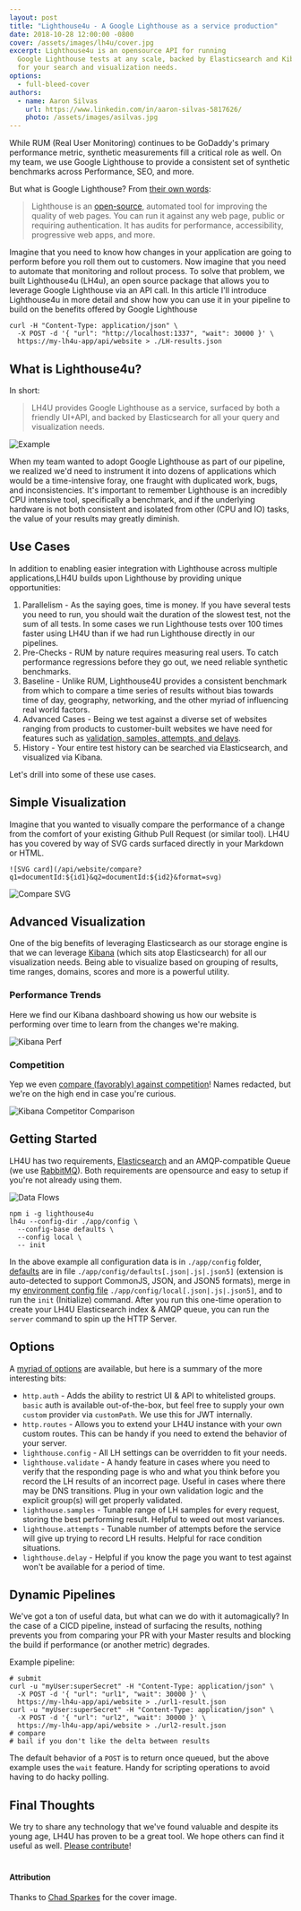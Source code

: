 ```yaml
---
layout: post
title: "Lighthouse4u - A Google Lighthouse as a service production"
date: 2018-10-28 12:00:00 -0800
cover: /assets/images/lh4u/cover.jpg
excerpt: Lighthouse4u is an opensource API for running
  Google Lighthouse tests at any scale, backed by Elasticsearch and Kibana
  for your search and visualization needs.
options:
  - full-bleed-cover
authors:
  - name: Aaron Silvas
    url: https://www.linkedin.com/in/aaron-silvas-5817626/
    photo: /assets/images/asilvas.jpg
---
```


While RUM (Real User Monitoring) continues to be GoDaddy's primary performance metric, synthetic measurements fill a critical role as well. On my team, we use Google Lighthouse to provide a consistent set of synthetic benchmarks across Performance, SEO, and more.

But what is Google Lighthouse? From [their own words](https://developers.google.com/web/tools/lighthouse/):

> Lighthouse is an [open-source](https://github.com/GoogleChrome/lighthouse),
> automated tool for improving the quality of
> web pages. You can run it against any web page, public or requiring
> authentication. It has audits for performance, accessibility,
> progressive web apps, and more.

Imagine that you need to know how changes in your application are going to perform
before you roll them out to customers. Now imagine that you need to automate that monitoring and rollout process.
To solve that problem, we built Lighthouse4u (LH4u), an open source package that
allows you to leverage Google Lighthouse via an API call. In this article I'll introduce
Lighthouse4u in more detail and show how you can use it in your pipeline to build on the
benefits offered by Google Lighthouse

```
curl -H "Content-Type: application/json" \
  -X POST -d '{ "url": "http://localhost:1337", "wait": 30000 }' \
  https://my-lh4u-app/api/website > ./LH-results.json
```


## What is Lighthouse4u?

In short:

> LH4U provides Google Lighthouse as a service, surfaced by both a friendly UI+API,
> and backed by Elasticsearch for all your query and visualization needs.

![Example](https://github.com/godaddy/lighthouse4u/raw/master/docs/example.gif)

When my team wanted to adopt Google Lighthouse as part of our pipeline, we realized we'd need to instrument it into dozens of applications which would be a time-intensive foray, one fraught with duplicated work, bugs, and inconsistencies.
It's important to remember Lighthouse is an incredibly CPU intensive tool,
specifically a benchmark, and if the underlying hardware is not both consistent
and isolated from other (CPU and IO) tasks, the value of your results may
greatly diminish.


## Use Cases

In addition to enabling easier integration with Lighthouse across multiple applications,LH4U builds upon Lighthouse by providing unique opportunities:

1. Parallelism - As the saying goes, time is money. If you have several tests you need to
   run, you should wait the duration of the slowest test, not the sum
   of all tests. In some cases we run Lighthouse tests over 100 times faster using LH4U
   than if we had run Lighthouse directly in our pipelines.
2. Pre-Checks - RUM by nature requires measuring real users. To catch
   performance regressions before they go out, we need reliable synthetic benchmarks.
3. Baseline - Unlike RUM, Lighthouse4U provides a consistent benchmark from which to compare
   a time series of results without bias towards time of day, geography, networking, and
   the other myriad of influencing real world factors.
4. Advanced Cases - Being we test against a diverse set of websites ranging from products
   to customer-built websites we have need for features such as [validation, samples,
   attempts, and delays](#options).
5. History - Your entire test history can be searched via Elasticsearch, and visualized
   via Kibana.

Let's drill into some of these use cases.


## Simple Visualization

Imagine that you wanted to visually compare the performance of a change from the comfort
of your existing Github Pull Request (or similar tool). LH4U has you covered by way
of SVG cards surfaced directly in your Markdown or HTML.

```
![SVG card](/api/website/compare?q1=documentId:${id1}&q2=documentId:${id2}&format=svg)
```
![Compare SVG](/assets/images/lh4u/widget%20compare%20-%20about.jpg)


## Advanced Visualization

One of the big benefits of leveraging Elasticsearch as our storage engine is that
we can leverage [Kibana](https://www.elastic.co/products/kibana) (which
sits atop Elasticsearch) for all our visualization needs. Being able to visualize based
on grouping of results, time ranges, domains, scores and more is a powerful utility.

### Performance Trends

Here we find our Kibana dashboard showing us how our website is performing over
time to learn from the changes we're making.

![Kibana Perf](/assets/images/lh4u/kibana%20-%20overall%20-%20about.jpg)

### Competition

Yep we even
[compare (favorably) against competition](https://www.godaddy.com/garage/site-speed-small-business-website-white-paper/)!
Names redacted, but we're on the high end in case you're curious.

![Kibana Competitor Comparison](/assets/images/lh4u/kibana%20-%20product%20comparisons.jpg)



## Getting Started

LH4U has two requirements, [Elasticsearch](https://www.elastic.co/downloads/elasticsearch)
and an AMQP-compatible Queue (we use [RabbitMQ](https://www.rabbitmq.com/download.html)).
Both requirements are opensource and easy to setup if you're not already using them.

![Data Flows](/assets/images/lh4u/data%20flow.jpg)

```
npm i -g lighthouse4u
lh4u --config-dir ./app/config \
  --config-base defaults \
  --config local \  
  -- init
```

In the above example all configuration data is in `./app/config` folder,
[defaults](https://github.com/godaddy/lighthouse4u/blob/master/test/config/defaults.json5)
are in file `./app/config/defaults[.json|.js|.json5]`
(extension is auto-detected to support CommonJS, JSON, and JSON5 formats),
merge in my [environment config file](https://github.com/godaddy/lighthouse4u/blob/master/test/config/COPY.json5)
`./app/config/local[.json|.js|.json5]`, and
to run the `init` (Initialize) command. After you run this one-time operation
to create your LH4U Elasticsearch index & AMQP queue, you can run the `server`
command to spin up the HTTP Server.


## Options

A [myriad of options](https://github.com/godaddy/lighthouse4u#configuration-options)
are available, but here is a summary of the more interesting bits:

* `http.auth` - Adds the ability to restrict UI & API to
  whitelisted groups. `basic` auth is available out-of-the-box, but feel free to supply
  your own `custom` provider via `customPath`. We use this for JWT internally.
* `http.routes` - Allows you to extend your LH4U instance with your own
  custom routes. This can be handy if you need to extend the behavior of your server.
* `lighthouse.config` - All LH settings can be overridden to fit your needs. 
* `lighthouse.validate` - A handy feature in cases where you need to verify that
  the responding page is who and what you think before you record the LH results of
  an incorrect page. Useful in cases where there may be DNS transitions. Plug in
  your own validation logic and the explicit group(s) will get properly validated.
* `lighthouse.samples` - Tunable range of LH samples for every request, storing
  the best performing result. Helpful to weed out most variances.
* `lighthouse.attempts` - Tunable number of attempts before the service will give up trying
  to record LH results. Helpful for race condition situations.
* `lighthouse.delay` - Helpful if you know the page you want to test against won't be available
  for a period of time.



## Dynamic Pipelines 

We've got a ton of useful data, but what can we do with it automagically? In the
case of a CICD pipeline, instead of surfacing the results, nothing prevents you from
comparing your PR with your Master results and blocking the build if performance
(or another metric) degrades.

Example pipeline:

```
# submit
curl -u "myUser:superSecret" -H "Content-Type: application/json" \
  -X POST -d '{ "url": "url1", "wait": 30000 }' \
  https://my-lh4u-app/api/website > ./url1-result.json
curl -u "myUser:superSecret" -H "Content-Type: application/json" \
  -X POST -d '{ "url": "url2", "wait": 30000 }' \
  https://my-lh4u-app/api/website > ./url2-result.json
# compare
# bail if you don't like the delta between results
```

The default behavior of a `POST` is to return once queued, but the
above example uses the `wait` feature. Handy for scripting operations to
avoid having to do hacky polling.


## Final Thoughts

We try to share any technology that we've found valuable and despite its young age, LH4U
has proven to be a great tool. We hope others can find it useful as well. [Please contribute](https://github.com/godaddy/lighthouse4u)!



#


#### Attribution

Thanks to [Chad Sparkes](https://www.flickr.com/photos/chad_sparkes/18831807463/in/photolist-uG6Wgz-bmxnMS-88ni5P-o3hVvi-o3uqBq-6yYgBj-91fMRN-4nq35w-nL7xJp-k87ads-o3txKU-dQoBPG-nL6Cbz-8qqt1k-o5no9v-ak59iz-nL7Nsx-8CgM48-nL7xhn-bmxnzm-o3uqL3-SWhTaf-aLGWWz-72U3TJ-2Z5iM4-o3ur7U-FhL1z-2Z5dMP-72Q2XP-o3hZMe-o1xFmJ-2Z57UT-78u8qa-9UBXsC-o3uq89-nL78LL-nL7CFt-2Z9LES-o3hWp2-nL6MXY-8nMXYL-juZm8-o3Ai3B-o5nz9g-bR49Mg-o1xDRu-dw2Wm4-x95bm-uSmzr-yqGfDA)
for the cover image.
